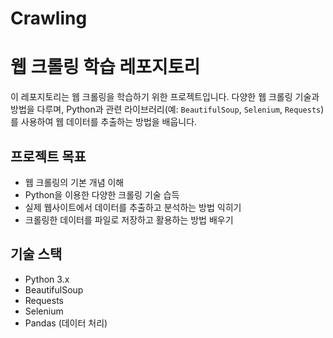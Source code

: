 # Crawling
 
# 웹 크롤링 학습 레포지토리

이 레포지토리는 웹 크롤링을 학습하기 위한 프로젝트입니다. 다양한 웹 크롤링 기술과 방법을 다루며, Python과 관련 라이브러리(예: `BeautifulSoup`, `Selenium`, `Requests`)를 사용하여 웹 데이터를 추출하는 방법을 배웁니다.

## 프로젝트 목표

- 웹 크롤링의 기본 개념 이해
- Python을 이용한 다양한 크롤링 기술 습득
- 실제 웹사이트에서 데이터를 추출하고 분석하는 방법 익히기
- 크롤링한 데이터를 파일로 저장하고 활용하는 방법 배우기

## 기술 스택

- Python 3.x
- BeautifulSoup
- Requests
- Selenium
- Pandas (데이터 처리)
